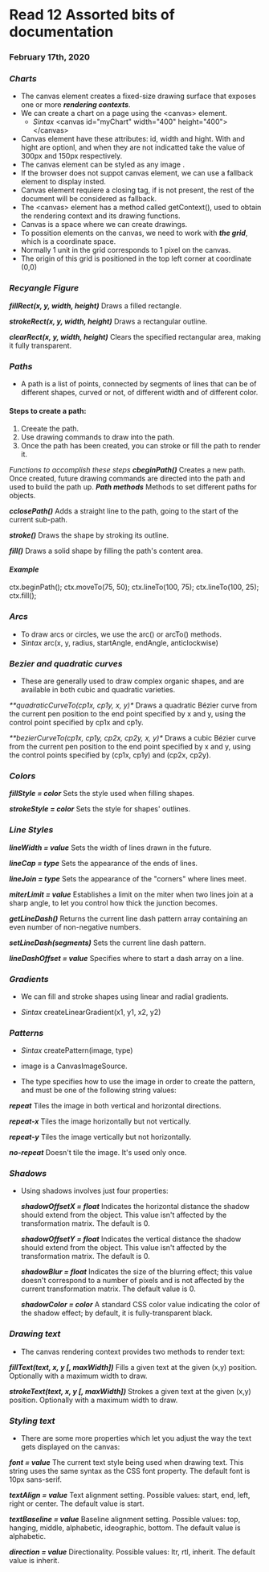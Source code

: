 # Read 12 Assorted bits of documentation

### February 17th, 2020


### _Charts_
* The canvas element creates a fixed-size drawing surface that exposes one or more _**rendering contexts**_.
* We can create a chart on a page using the  \<canvas\> element.
  * _Sintax_
  \<canvas id="myChart" width="400" height="400"\>\</canvas\>
* Canvas element have these attributes: id, width and hight. With and hight are optionl, and when they are not indicatted take the value of 300px and 150px respectively.
* The canvas element can be styled as any image .
* If the browser does not suppot canvas element, we can use a fallback element to display insted.
* Canvas element requiere a closing tag, if is not present, the rest of the document will be considered as fallback.
* The \<canvas\> element has a method called getContext(), used to obtain the rendering context and its drawing functions.
* Canvas is a space where we can create drawings.
* To possition elements on the canvas, we need to work with _**the grid**_, which is a coordinate space.
* Normally 1 unit in the grid corresponds to 1 pixel on the canvas. 
* The origin of this grid is positioned in the top left corner at coordinate (0,0)

### _Recyangle Figure_
_**fillRect(x, y, width, height)**_
  Draws a filled rectangle.

_**strokeRect(x, y, width, height)**_
  Draws a rectangular outline.

_**clearRect(x, y, width, height)**_
  Clears the specified rectangular area, making it fully transparent.

### _Paths_
* A path is a list of points, connected by segments of lines that can be of different shapes, curved or not, of different width and of different color.

#### Steps to create a path:
  1. Creeate the path.
  1. Use drawing commands to draw into the path.
  1. Once the path has been created, you can stroke or fill the path to render it.

  _*Functions to accomplish these steps*_
  _**cbeginPath()**_
    Creates a new path. Once created, future drawing commands are directed into the path and used to build the path up.
  _**Path methods**_
  Methods to set different paths for objects.

  _**cclosePath()**_
  Adds a straight line to the path, going to the start of the current sub-path.

  _**stroke()**_
  Draws the shape by stroking its outline.

  _**fill()**_
  Draws a solid shape by filling the path's content area.

  #### _*Example*_
  ctx.beginPath();
  ctx.moveTo(75, 50);
  ctx.lineTo(100, 75);
  ctx.lineTo(100, 25);
  ctx.fill();

### _Arcs_
* To draw arcs or circles, we use the arc() or arcTo() methods.
 * _Sintax_
  arc(x, y, radius, startAngle, endAngle, anticlockwise)

### _Bezier and quadratic curves_
* These are generally used to draw complex organic shapes, and are available in both cubic and quadratic varieties.

_**quadraticCurveTo(cp1x, cp1y, x, y)*_
Draws a quadratic Bézier curve from the current pen position to the end point specified by x and y, using the control point specified by cp1x and cp1y.

_**bezierCurveTo(cp1x, cp1y, cp2x, cp2y, x, y)*_
Draws a cubic Bézier curve from the current pen position to the end point specified by x and y, using the control points specified by (cp1x, cp1y) and (cp2x, cp2y).

### _Colors_

_**fillStyle = color**_
Sets the style used when filling shapes.

_**strokeStyle = color**_
Sets the style for shapes' outlines.

### _Line Styles_

_**lineWidth = value**_
Sets the width of lines drawn in the future.

_**lineCap = type**_
Sets the appearance of the ends of lines.

_**lineJoin = type**_
Sets the appearance of the "corners" where lines meet.

_**miterLimit = value**_
Establishes a limit on the miter when two lines join at a sharp angle, to let you control how thick the junction becomes.

_**getLineDash()**_
Returns the current line dash pattern array containing an even number of non-negative numbers.

_**setLineDash(segments)**_
Sets the current line dash pattern.

_**lineDashOffset = value**_
Specifies where to start a dash array on a line.

### _Gradients_
* We can fill and stroke shapes using linear and radial gradients.

 * _Sintax_
  createLinearGradient(x1, y1, x2, y2)

### _Patterns_
  * _Sintax_
  createPattern(image, type)

  * image is a CanvasImageSource.
  * The type specifies how to use the image in order to create the pattern, and must be one of the following string values:

  _**repeat**_
  Tiles the image in both vertical and horizontal directions.

  _**repeat-x**_
  Tiles the image horizontally but not vertically.

  _**repeat-y**_
  Tiles the image vertically but not horizontally.

  _**no-repeat**_
  Doesn't tile the image. It's used only once.

### _Shadows_
* Using shadows involves just four properties:
  
   _**shadowOffsetX = float**_
  Indicates the horizontal distance the shadow should extend from the object. This value isn't affected by the transformation matrix. The default is 0.
  
   _**shadowOffsetY = float**_
  Indicates the vertical distance the shadow should extend from the object. This value isn't affected by the transformation matrix. The default is 0.
  
   _**shadowBlur = float**_
  Indicates the size of the blurring effect; this value doesn't correspond to a number of pixels and is not affected by the current transformation matrix. The default value is 0.
  
   _**shadowColor = color**_
  A standard CSS color value indicating the color of the shadow effect; by default, it is fully-transparent black.

### _Drawing text_
  * The canvas rendering context provides two methods to render text:

  _**fillText(text, x, y [, maxWidth])**_
  Fills a given text at the given (x,y) position. Optionally with a maximum width to draw.
  
  _**strokeText(text, x, y [, maxWidth])**_
  Strokes a given text at the given (x,y) position. Optionally with a maximum width to draw.

### _Styling text_
  * There are some more properties which let you adjust the way the text gets displayed on the canvas:
  
  _**font = value**_
  The current text style being used when drawing text. This string uses the same syntax as the CSS font property. The default font is 10px sans-serif.
  
  _**textAlign = value**_
  Text alignment setting. Possible values: start, end, left, right or center. The default value is start.
  
  _**textBaseline = value**_
  Baseline alignment setting. Possible values: top, hanging, middle, alphabetic, ideographic, bottom. The default value is alphabetic.
  
  _**direction = value**_
  Directionality. Possible values: ltr, rtl, inherit. The default value is inherit.